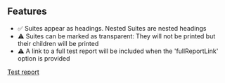 
## Features
- :white_check_mark: Suites appear as headings. Nested Suites are nested headings
- :warning: Suites can be marked as transparent: They will not be printed but their children will be printed
- :warning: A link to a full test report will be included when the 'fullReportLink' option is provided

[Test report](https://raw.githack.com/royk/x-feature-reporter/refs/heads/main/playwright-report/index.html)
